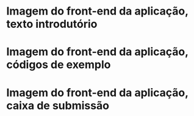 # Imagem do front-end da aplicação, texto introdutório

# Imagem do front-end da aplicação, códigos de exemplo

# Imagem do front-end da aplicação, caixa de submissão
